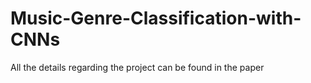 # Music-Genre-Classification-with-CNNs

All the details regarding the project can be found in the paper
